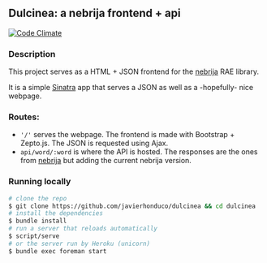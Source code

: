 ## Dulcinea: a nebrija frontend + api

[![Code Climate](https://img.shields.io/codeclimate/github/javierhonduco/dulcinea.svg)](https://codeclimate.com/github/javierhonduco/dulcinea)

### Description

This project serves as a HTML + JSON frontend for the [nebrija](https://github.com/javierhonduco/nebrija) RAE library.

It is a simple [Sinatra](http://www.sinatrarb.com/) app that serves a JSON as well as a -hopefully- nice webpage.

### Routes:
* `'/'` serves the webpage. The frontend is made with Bootstrap + Zepto.js. The JSON is requested using Ajax.
* `api/word/:word` is where the API is hosted. The responses are the ones from [nebrija](https://github.com/javierhonduco/nebrija#api) but adding the current nebrija version.

### Running locally
```bash
# clone the repo
$ git clone https://github.com/javierhonduco/dulcinea && cd dulcinea
# install the dependencies
$ bundle install
# run a server that reloads automatically
$ script/serve
# or the server run by Heroku (unicorn)
$ bundle exec foreman start
```
